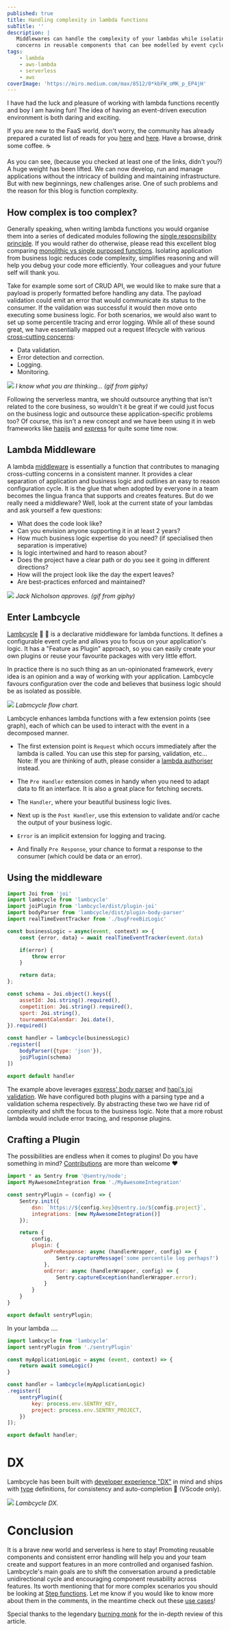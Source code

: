 ```yaml
---
published: true
title: Handling complexity in lambda functions
subTitle: ''
description: |
   Middlewares can handle the complexity of your lambdas while isolating business logic and cross-cutting
   concerns in reusable components that can bee modelled by event cycles.
tags:
    - lambda
    - aws-lambda
    - serverless
    - aws
coverImage: 'https://miro.medium.com/max/8512/0*kbFW_oMK_p_EP4jH'
---
```


I have had the luck and pleasure of working with lambda functions recently and boy I am having fun! The idea of having an event-driven execution environment is both daring and exciting.

If you are new to the FaaS world, don't worry, the community has already prepared a curated list of reads for you [here](https://github.com/anaibol/awesome-serverless) and [here](https://github.com/pmuens/awesome-serverless). Have a browse, drink some coffee.  ☕

As you can see, (because you checked at least one of the links, didn't you?) A huge weight has been lifted. We can now develop, run and manage applications without the intricacy of building and maintaining infrastructure. But with new beginnings, new challenges arise. One of such problems and the reason for this blog is function complexity.

## How complex is too complex?

Generally speaking, when writing lambda functions you would organise them into a series of dedicated modules following the [single responsibility principle](https://en.wikipedia.org/wiki/Single_responsibility_principle). If you would rather do otherwise, please read this excellent blog comparing [monolithic vs single purposed functions](https://hackernoon.com/aws-lambda-should-you-have-few-monolithic-functions-or-many-single-purposed-functions-8c3872d4338f). Isolating application from business logic reduces code complexity, simplifies reasoning and will help you debug your code more efficiently. Your colleagues and your future self will thank you.

Take for example some sort of CRUD API, we would like to make sure that a payload is properly formatted before handling any data. The payload validation could emit an error that would communicate its status to the consumer. If the validation was successful it would then move onto executing some business logic. For both scenarios, we would also want to set up some percentile tracing and error logging. While all of these sound great, we have essentially mapped out a request lifecycle with various [cross-cutting concerns](https://en.wikipedia.org/wiki/Cross-cutting_concern):

- Data validation.
- Error detection and correction.
- Logging.
- Monitoring.

![](https://cdn-images-1.medium.com/max/1600/1*XT2_l9PLKtuZxKNGTYa4Uw.gif)
*I know what you are thinking… (gif from giphy)*

Following the serverless mantra, we should outsource anything that isn't related to the core business, so wouldn't it be great if we could just focus on the business logic and outsource these application-specific problems too?
Of course, this isn't a new concept and we have been using it in web frameworks like [hapijs](http://hapijs.com) and [express](https://expressjs.com) for quite some time now.

## Lambda Middleware

A lambda [middleware](https://en.wikipedia.org/wiki/Middleware) is essentially a function that contributes to managing cross-cutting concerns in a consistent manner. It provides a clear separation of application and business logic and outlines an easy to reason configuration cycle. It is the glue that when adopted by everyone in a team becomes the lingua franca that supports and creates features. But do we really need a middleware? Well, look at the current state of your lambdas and ask yourself a few questions:

 - What does the code look like?
 - Can you envision anyone supporting it in at least 2 years?
 - How much business logic expertise do you need? (if specialised then separation is imperative)
 - Is logic intertwined and hard to reason about?
 - Does the project have a clear path or do you see it going in different directions?
 - How will the project look like the day the expert leaves?
 - Are best-practices enforced and maintained?

![](https://cdn.hashnode.com/res/hashnode/image/upload/v1549761422481/5LOA6J7hr.gif)
*Jack Nicholson approves. (gif from giphy)*

## Enter Lambcycle

[Lambcycle](https://github.com/juliantellez/lambcycle) 🐑 🛵 is a declarative middleware for lambda functions. It defines a configurable event cycle and allows you to focus on your application's logic. It has a "Feature as Plugin" approach, so you can easily create your own plugins or reuse your favourite packages with very little effort.

In practice there is no such thing as an un-opinionated framework, every idea is an opinion and a way of working with your application. Lambcycle favours configuration over the code and believes that business logic should be as isolated as possible.

![](https://cdn-images-1.medium.com/max/1600/1*5I_ZBcvd03ktQpGXuA2kgQ.png)
*Labmcycle flow chart.*

Lambcycle enhances lambda functions with a few extension points (see graph), each of which can be used to interact with the event in a decomposed manner.

- The first extension point is `Request` which occurs immediately after the lambda is called. You can use this step for parsing, validation, etc...
Note: If you are thinking of auth, please consider a [lambda authoriser](https://docs.aws.amazon.com/apigateway/latest/developerguide/apigateway-use-lambda-authorizer.html) instead.

- The `Pre Handler` extension comes in handy when you need to adapt data to fit an interface. It is also a great place for fetching secrets.

- The `Handler`, where your beautiful business logic lives.

- Next up is the `Post Handler`, use this extension to validate and/or cache the output of your business logic.

- `Error` is an implicit extension for logging and tracing.

- And finally `Pre Response`, your chance to format a response to the consumer (which could be data or an error).

## Using the middleware


```javascript
import Joi from 'joi'
import lambcycle from 'lambcycle'
import joiPlugin from 'lambcycle/dist/plugin-joi'
import bodyParser from 'lambcycle/dist/plugin-body-parser'
import realTimeEventTracker from './bugFreeBizLogic'

const businessLogic = async(event, context) => {
    const {error, data} = await realTimeEventTracker(event.data)

    if(error) {
        throw error
    }

    return data;
};

const schema = Joi.object().keys({
    assetId: Joi.string().required(),
    competition: Joi.string().required(),
    sport: Joi.string(),
    tournamentCalendar: Joi.date(),
}).required()

const handler = lambcycle(businessLogic)
.register([
    bodyParser({type: 'json'}),
    joiPlugin(schema)
])

export default handler
```

The example above leverages [express' body parser](https://github.com/expressjs/body-parser) and [hapi's joi validation](https://github.com/hapijs/joi). We have configured both plugins with a parsing type and a validation schema respectively. By abstracting these two we have rid of complexity and shift the focus to the business logic. Note that a more robust lambda would include error tracing, and response plugins.

## Crafting a Plugin

The possibilities are endless when it comes to plugins! Do you have something in mind? [Contributions](https://github.com/juliantellez/lambcycle/blob/develop/contributing.md) are more than welcome ❤️

```javascript
import * as Sentry from '@sentry/node';
import MyAwesomeIntegration from './MyAwesomeIntegration'

const sentryPlugin = (config) => {
    Sentry.init({
        dsn: `https://${config.key}@sentry.io/${config.project}`,
        integrations: [new MyAwesomeIntegration()]
    });

    return {
        config,
        plugin: {
            onPreResponse: async (handlerWrapper, config) => {
                Sentry.captureMessage('some percentile log perhaps?')
            },
            onError: async (handlerWrapper, config) => {
                Sentry.captureException(handlerWrapper.error);
            }
        }
    }
}

export default sentryPlugin;
```
In your lambda ....

```javascript
import lambcycle from 'lambcycle'
import sentryPlugin from './sentryPlugin'

const myApplicationLogic = async (event, context) => {
    return await someLogic()
}

const handler = lambcycle(myApplicationLogic)
.register([
    sentryPlugin({
        key: process.env.SENTRY_KEY,
        project: process.env.SENTRY_PROJECT,
    })
]);

export default handler;
```

# DX
Lambcycle has been built with [developer experience "DX"](https://hackernoon.com/the-best-practices-for-a-great-developer-experience-dx-9036834382b0) in mind and ships with [type](https://www.typescriptlang.org) definitions, for consistency and auto-completion 🚀 (VScode only).

![](https://user-images.githubusercontent.com/4896851/51274743-db4db500-19c7-11e9-903c-cb50d127d933.gif)
*Lambcycle DX.*

# Conclusion

It is a brave new world and serverless is here to stay! Promoting reusable components and consistent error handling will help you and your team create and support features in an more controlled and organised fashion. Lambcycle's main goals are to shift the conversation around a predictable unidirectional cycle and encouraging component reusability across features. Its worth mentioning that for more complex scenarios you should be looking at [Step functions](https://docs.aws.amazon.com/step-functions/latest/dg/welcome.html). Let me know if you would like to know more about them in the comments, in the meantime check out these [use cases](https://aws.amazon.com/step-functions/use-cases/)!

Special thanks to the legendary [burning monk](https://theburningmonk.com/) for the in-depth review of this article.
